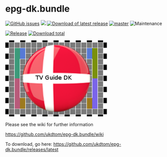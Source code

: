 epg-dk.bundle
===============
[![GitHub issues](https://img.shields.io/github/issues/ukdtom/epg-dk.bundle.svg?style=flat)](https://github.com/ukdtom/epg-dk.bundle/issues)
[![](https://img.shields.io/github/release/ukdtom/epg-dk.bundle.svg?style=flat)](https://github.com/ukdtom/epg-dk.bundle/releases) [![Download of latest release](https://img.shields.io/github/downloads/ukdtom/epg-dk.bundle/latest/total.svg?style=flat)](https://github.com/ukdtom/epg-dk.bundle/releases/latest)
[![master](https://img.shields.io/badge/master-stable-green.svg?maxAge=2592000)]()
![Maintenance](https://img.shields.io/badge/Maintained-Yes-green.svg)


[![Release](https://img.shields.io/github/release/ukdtom/WebTools.bundle.svg?style=flat)](https://github.com/ukdtom/WebTools.bundle/releases/latest)
[![Download total](https://img.shields.io/github/downloads/ukdtom/WebTools.bundle/total.svg)](https://github.com/ukdtom/WebTools.bundle/releases)



![logo](https://github.com/ukdtom/epg-dk.bundle/blob/master/Contents/Resources/epg-dk.png)

Please see the wiki for further information

https://github.com/ukdtom/epg-dk.bundle/wiki

To download, go here:
https://github.com/ukdtom/epg-dk.bundle/releases/latest

